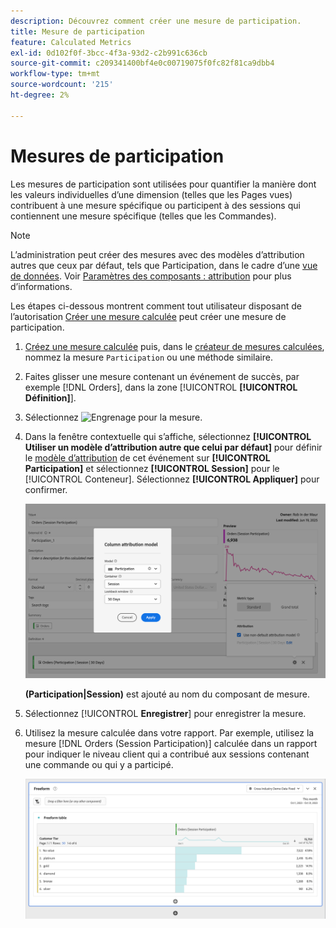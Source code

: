 ```yaml
---
description: Découvrez comment créer une mesure de participation.
title: Mesure de participation
feature: Calculated Metrics
exl-id: 0d102f0f-3bcc-4f3a-93d2-c2b991c636cb
source-git-commit: c209341400bf4e0c00719075f0fc82f81ca9dbb4
workflow-type: tm+mt
source-wordcount: '215'
ht-degree: 2%

---
```


# Mesures de participation

Les mesures de participation sont utilisées pour quantifier la manière dont les valeurs individuelles d’une dimension (telles que les Pages vues) contribuent à une mesure spécifique ou participent à des sessions qui contiennent une mesure spécifique (telles que les Commandes).

>[!NOTE]
>
>L’administration peut créer des mesures avec des modèles d’attribution autres que ceux par défaut, tels que Participation, dans le cadre d’une [vue de données](https://experienceleague.adobe.com/fr/docs/analytics-platform/using/cja-dataviews/data-views). Voir [ Paramètres des composants : attribution](../../../data-views/component-settings/attribution.md) pour plus d’informations.

Les étapes ci-dessous montrent comment tout utilisateur disposant de l’autorisation [Créer une mesure calculée](/help/technotes//access-control.md#user-level-access) peut créer une mesure de participation.

1. [Créez une mesure calculée](cm-workflow.md) puis, dans le [créateur de mesures calculées](cm-build-metrics.md), nommez la mesure `Participation` ou une méthode similaire.
1. Faites glisser une mesure contenant un événement de succès, par exemple [!DNL Orders], dans la zone [!UICONTROL **[!UICONTROL Définition]**].
1. Sélectionnez ![Engrenage](https://spectrum.adobe.com/static/icons/workflow_18/Smock_Settings_18_N.svg) pour la mesure.
1. Dans la fenêtre contextuelle qui s’affiche, sélectionnez **[!UICONTROL Utiliser un modèle d’attribution autre que celui par défaut]** pour définir le [modèle d’attribution](/help/components/calc-metrics/cm-workflow/m-metric-type-alloc.md) de cet événement sur **[!UICONTROL Participation]** et sélectionnez **[!UICONTROL Session]** pour le [!UICONTROL Conteneur]. Sélectionnez **[!UICONTROL Appliquer]** pour confirmer.


   ![Fenêtre contextuelle de modèle d’attribution de colonne affichant la participation sélectionnée en tant que modèle et la session sélectionnée pour l’intervalle de recherche en amont.](assets/participation-setup.png)

   **(Participation|Session)** est ajouté au nom du composant de mesure.



1. Sélectionnez [!UICONTROL **Enregistrer**] pour enregistrer la mesure.
1. Utilisez la mesure calculée dans votre rapport. Par exemple, utilisez la mesure [!DNL Orders (Session Participation)] calculée dans un rapport pour indiquer le niveau client qui a contribué aux sessions contenant une commande ou qui y a participé.

   ![Tableau à structure libre présentant le niveau client et les commandes.](assets/participation-pages-customer-tier.png)
